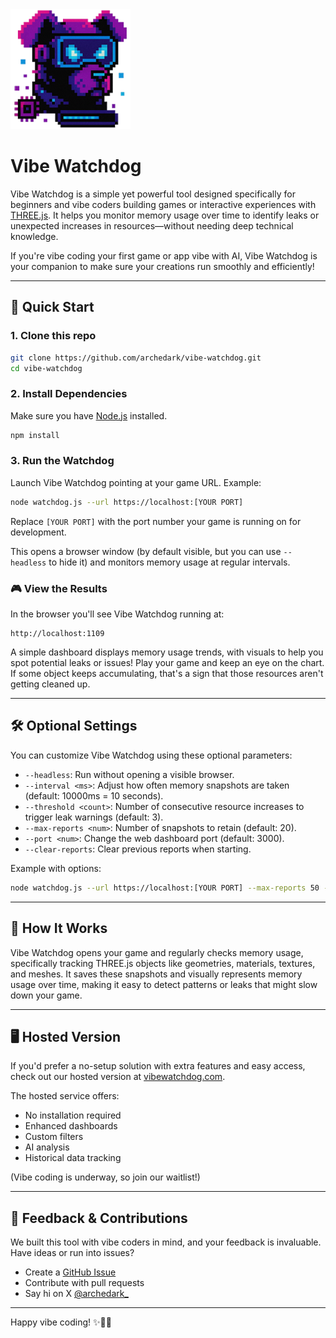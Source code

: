 <img src="assets/vibe-watchdog-icon.png" alt="Vibe Watchdog" width="192">

# Vibe Watchdog

Vibe Watchdog is a simple yet powerful tool designed specifically for beginners and vibe coders building games or interactive experiences with [THREE.js](https://threejs.org/). It helps you monitor memory usage over time to identify leaks or unexpected increases in resources—without needing deep technical knowledge.

If you're vibe coding your first game or app vibe with AI, Vibe Watchdog is your companion to make sure your creations run smoothly and efficiently!

---

## 🚀 Quick Start

### 1. Clone this repo
```bash
git clone https://github.com/archedark/vibe-watchdog.git
cd vibe-watchdog
```

### 2. Install Dependencies
Make sure you have [Node.js](https://nodejs.org/) installed.

```bash
npm install
```

### 3. Run the Watchdog
Launch Vibe Watchdog pointing at your game URL. Example:

```bash
node watchdog.js --url https://localhost:[YOUR PORT]
```

Replace `[YOUR PORT]` with the port number your game is running on for development.

This opens a browser window (by default visible, but you can use `--headless` to hide it) and monitors memory usage at regular intervals.

### 🎮 View the Results
In the browser you'll see Vibe Watchdog running at:
```
http://localhost:1109
```

A simple dashboard displays memory usage trends, with visuals to help you spot potential leaks or issues! Play your game and keep an eye on the chart. If some object keeps accumulating, that's a sign that those resources aren't getting cleaned up.

---

## 🛠 Optional Settings

You can customize Vibe Watchdog using these optional parameters:

- `--headless`: Run without opening a visible browser.
- `--interval <ms>`: Adjust how often memory snapshots are taken (default: 10000ms = 10 seconds).
- `--threshold <count>`: Number of consecutive resource increases to trigger leak warnings (default: 3).
- `--max-reports <num>`: Number of snapshots to retain (default: 20).
- `--port <num>`: Change the web dashboard port (default: 3000).
- `--clear-reports`: Clear previous reports when starting.

Example with options:
```bash
node watchdog.js --url https://localhost:[YOUR PORT] --max-reports 50 --interval 5000 --threshold 5
```

---

## 🌠 How It Works

Vibe Watchdog opens your game and regularly checks memory usage, specifically tracking THREE.js objects like geometries, materials, textures, and meshes. It saves these snapshots and visually represents memory usage over time, making it easy to detect patterns or leaks that might slow down your game.

---

## 🖥 Hosted Version

If you'd prefer a no-setup solution with extra features and easy access, check out our hosted version at [vibewatchdog.com](https://vibewatchdog.com).

The hosted service offers:

- No installation required
- Enhanced dashboards
- Custom filters
- AI analysis
- Historical data tracking

(Vibe coding is underway, so join our waitlist!)

---

## 💖 Feedback & Contributions

We built this tool with vibe coders in mind, and your feedback is invaluable. Have ideas or run into issues?

- Create a [GitHub Issue](https://github.com/archedark/vibe-watchdog/issues)
- Contribute with pull requests
- Say hi on X [@archedark_](https://x.com/archedark_)

---

Happy vibe coding! ✨🎨👾

